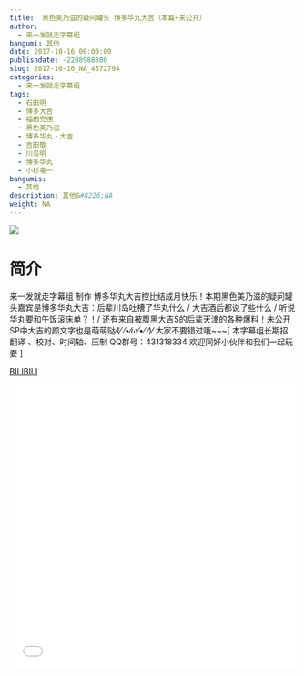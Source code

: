 ```yaml
---
title:  黑色美乃滋的疑问罐头 博多华丸大吉（本篇+未公开）
author: 
  - 来一发就走字幕组
bangumi: 其他
date: 2017-10-16 00:00:00
publishdate: -2208988800
slug: 2017-10-16_NA_4572794
categories: 
  - 来一发就走字幕组
tags: 
  - 石田明
  - 博多大吉
  - 福田充德
  - 黑色美乃滋
  - 博多华丸・大吉
  - 吉田敬
  - 川岛明
  - 博多华丸
  - 小杉竜一
bangumis: 
  - 其他
description: 其他&#8226;NA
weight: NA
---
```


![](https://i.imgur.com/ncXKtuz.jpg)

# 简介  
来一发就走字幕组 制作 博多华丸大吉控比结成月快乐！本期黑色美乃滋的疑问罐头嘉宾是博多华丸大吉：后辈川岛吐槽了华丸什么 / 大吉酒后都说了些什么 / 听说华丸要和午饭滚床单？！/ 还有来自被腹黑大吉S的后辈天津的各种爆料！未公开SP中大吉的颜文字也是萌萌哒⁄(⁄ ⁄•⁄ω⁄•⁄ ⁄)⁄ 大家不要错过哦~~~[ 本字幕组长期招 翻译 、校对、时间轴、压制 QQ群号：431318334 欢迎同好小伙伴和我们一起玩耍 ]


  [BILIBILI](https://www.bilibili.com/video/av4572794/)


  <iframe src="//www.bilibili.com/html/html5player.html?cid=7417015&aid=4572794" width="100%" height="500" frameborder="0" allowfullscreen="allowfullscreen"></iframe>
